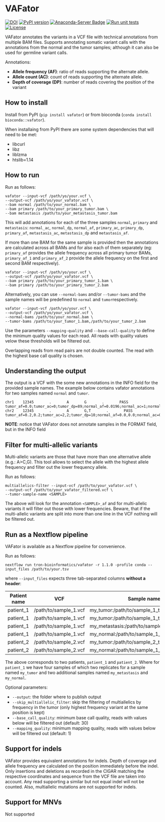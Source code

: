 # VAFator

[![DOI](https://zenodo.org/badge/DOI/10.5281/zenodo.5565744.svg)](https://doi.org/10.5281/zenodo.5565744)
[![PyPI version](https://badge.fury.io/py/vafator.svg)](https://badge.fury.io/py/vafator)
[![Anaconda-Server Badge](https://anaconda.org/bioconda/vafator/badges/version.svg)](https://anaconda.org/bioconda/vafator)
[![Run unit tests](https://github.com/TRON-Bioinformatics/vafator/actions/workflows/unit_tests.yml/badge.svg?branch=master)](https://github.com/TRON-Bioinformatics/vafator/actions/workflows/unit_tests.yml)
[![License](https://img.shields.io/badge/license-MIT-green)](https://opensource.org/licenses/MIT)

VAFator annotates the variants in a VCF file with technical annotations from multiple BAM files. 
Supports annotating somatic variant calls with the annotations from the normal and the tumor samples; although
it can also be used for germline variant calls.

Annotations:

* **Allele frequency (AF)**: ratio of reads supporting the alternate allele.
* **Allele count (AC)**: count of reads supporting the alternate allele. 
* **Depth of coverage (DP)**: number of reads covering the position of the variant


## How to install

Install from PyPI (`pip install vafator`) or from bioconda (`conda install bioconda::vafator`).

When installaing from PyPI there are some system dependencies that will need to be met: 
* libcurl
* libz
* liblzma
* htslib=1.14

## How to run

Run as follows:
```
vafator --input-vcf /path/yo/your.vcf \
--output-vcf /path/yo/your_vafator.vcf \ 
--bam normal /path/to/your_normal.bam \
--bam primary /path/to/your_primary_tumor.bam \
--bam metastasis /path/to/your_metastasis_tumor.bam
```

This will add annotations for each of the three samples `normal`, `primary` and `metastasis`: `normal_ac`, 
`normal_dp`, `normal_af`, `primary_ac`, `primary_dp`, `primary_af`, 
`metastasis_ac`, `metastasis_dp` and `metastasis_af`. 

If more than one BAM  for the same sample is provided then the annotations are calculated across all BAMs 
and for also each of them separately (eg: `primary_af` provides the allele frequency across all primary tumor BAMs, 
`primary_af_1` and `primary_af_2` provide the allele frequency on the first and second BAM respectively).

```
vafator --input-vcf /path/yo/your.vcf \
--output-vcf /path/yo/your_vafator.vcf \ 
--bam primary /path/to/your_primary_tumor_1.bam \
--bam primary /path/to/your_primary_tumor_2.bam
```

Alternatively, you can use `--normal-bams` and/or `--tumor-bams` and the sample names will be predefined to `normal` 
and `tumor`respectively.

```
vafator --input-vcf /path/yo/your.vcf \
--output-vcf /path/yo/your_vafator.vcf \ 
--normal-bams /path/to/your_normal.bam \
--tumor-bams /path/to/your_tumor_1.bam,/path/to/your_tumor_2.bam
```

Use the parameters `--mapping-quality` and `--base-call-quality` to define the minimum quality values for each read.
All reads with quality values velow these thresholds will be filtered out.

Overlapping reads from read pairs are not double counted. The read with the highest base call quality is chosen.

## Understanding the output

The output is a VCF with the some new annotations in the INFO field for the provided sample names.
The example below contains vafator annotations for two samples named `normal` and `tumor`.
```
chr1    12345       .       A       G       .       PASS  tumor_af=0.0;tumor_ac=0;tumor_dp=89;normal_af=0.0196;normal_ac=1;normal_dp=51
chr2    12345       .       A       G,T       .       PASS  tumor_af=0.2,0.2;tumor_ac=2,2;tumor_dp=10;normal_af=0.0,0.0;normal_ac=0,0;normal_dp=10
```

**NOTE**: notice that VAFator does not annotate samples in the FORMAT field, but in the INFO field

## Filter for multi-allelic variants

Multi-allelic variants are those that have more than one alternative allele (e.g.: A>C,G).
This tool allows to select the allele with the highest allele frequency and filter out the lower frequency allele.

Run as follows:
```
multiallelics-filter --input-vcf /path/to/your_vafator.vcf \
--output-vcf /path/to/your_vafator_filtered.vcf \
--tumor-sample-name <SAMPLE> 
```

The above will look for the annotation `<SAMPLE>_af` and for multi-allelic variants it will filter out those with lower 
frequencies. Beware, that if the multi-allelic variants are split into more than one line in the VCF nothing will be 
filtered out.

## Run as a Nextflow pipeline

VAFator is available as a Nextflow pipeline for convenience.

Run as follows:
```
nextflow run tron-bioinformatics/vafator -r 1.1.0 -profile conda --input_files /path/to/your.tsv
```

where `--input_files` expects three tab-separated columns **without a header**:

| Patient name     | VCF                    | Sample name:BAM              |
|-----------------|------------------------|-------------------------|
| patient_1        | /path/to/sample_1.vcf  | my_tumor:/path/to/sample_1_tumor_1.bam  |
| patient_1        | /path/to/sample_1.vcf  | my_tumor:/path/to/sample_1_tumor_2.bam   |
| patient_1        | /path/to/sample_1.vcf  | my_metastasis:/path/to/sample_1_metastasis_1.bam  |
| patient_1        | /path/to/sample_1.vcf  | my_normal:/path/to/sample_1_normal.bam   |
| patient_2        | /path/to/sample_2.vcf  | my_tumor:/path/to/sample_2_tumor.bam   |
| patient_2        | /path/to/sample_2.vcf  | my_normal:/path/to/sample_1_normal.bam   |

The above corresponds to two patients, `patient_1` and `patient_2`. Where for `patient_1` we have four samples of which
two replicates for a sample named `my_tumor` and two additional samples named `my_metastasis` and `my_normal`.

Optional parameters:

* `--output`: the folder where to publish output
* `--skip_multiallelic_filter`: skip the filtering of multiallelics by frequency in the tumor (only highest frequency 
  variant at the same position is kept)
* `--base_call_quality`: minimum base call quality, reads with values below will be filtered out (default: 30)
* `--mapping_quality`: minimum mapping quality, reads with values below will be filtered out (default: 1)


## Support for indels

VAFator provides equivalent annotations for indels. Depth of coverage and allele frequency are calculated on the 
position immediately before the indel. Only insertions and deletions as recorded in the CIGAR matching the respective 
coordinates and sequence from the VCF file are taken into account. Any read supporting a similar but not equal indel
will not be counted. 
Also, multiallelic mutations are not supported for indels.


## Support for MNVs

Not supported
